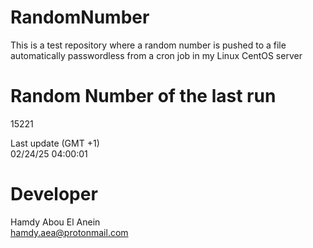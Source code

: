 # RandomNumber    
This is a test repository where a random number is pushed to a file automatically passwordless from a cron job in my Linux CentOS server    
# Random Number of the last run   
15221
      
Last update (GMT +1)    
02/24/25 04:00:01
# Developer    
Hamdy Abou El Anein   
hamdy.aea@protonmail.com
